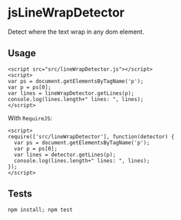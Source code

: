 # jsLineWrapDetector

Detect where the text wrap in any dom element.

## Usage

    <script src="src/lineWrapDetector.js"></script>
    <script>
    var ps = document.getElementsByTagName('p');
    var p = ps[0];
    var lines = lineWrapDetector.getLines(p);
    console.log(lines.length+" lines: ", lines);
    </script>

With `RequireJS`:

    <script>
    require(['src/lineWrapDetector'], function(detector) {
      var ps = document.getElementsByTagName('p');
      var p = ps[0];
      var lines = detector.getLines(p);
      console.log(lines.length+" lines: ", lines);
    });
    </script>
    
## Tests

    npm install; npm test